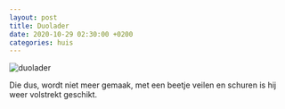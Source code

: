 ```yaml
---
layout: post
title: Duolader
date: 2020-10-29 02:30:00 +0200
categories: huis
---
```


![duolader](https://prisse.net/duolader.jpg)  

Die dus, wordt niet meer gemaak, met een beetje veilen en schuren is hij weer volstrekt geschikt.
